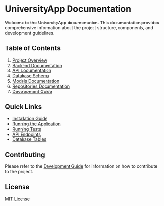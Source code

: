 # UniversityApp Documentation

Welcome to the UniversityApp documentation. This documentation provides comprehensive information about the project structure, components, and development guidelines.

## Table of Contents

1. [Project Overview](../../README.md)
2. [Backend Documentation](README.md)
3. [API Documentation](api.md)
4. [Database Schema](database.md)
5. [Models Documentation](models.md)
6. [Repositories Documentation](repositories.md)
7. [Development Guide](development.md)

## Quick Links

- [Installation Guide](../../README.md#getting-started)
- [Running the Application](development.md#running-the-application)
- [Running Tests](development.md#testing)
- [API Endpoints](api.md)
- [Database Tables](database.md#tables)

## Contributing

Please refer to the [Development Guide](development.md) for information on how to contribute to the project.

## License

[MIT License](../../LICENSE)
